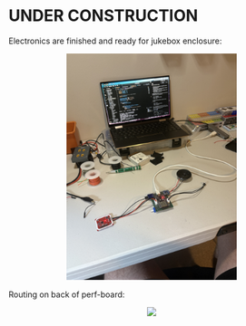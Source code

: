# UNDER CONSTRUCTION

Electronics are finished and ready for jukebox enclosure:

<p align="center">
  <img src="3.Images/electronics.JPG" width="300"/>
</p>

Routing on back of perf-board:

<p align="center">
  <img src="3.Images/routing.JPG" width="300"/>
</p>
